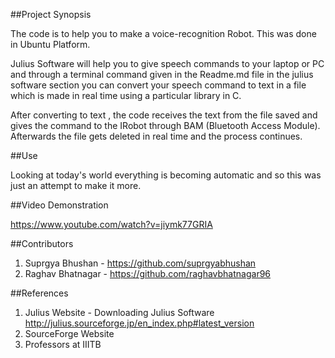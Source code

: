 ##Project Synopsis

The code is to help you to make a voice-recognition Robot. This was done in Ubuntu Platform.

Julius Software will help you to give speech commands to your laptop or PC and through a terminal command given in the Readme.md file in the julius software section you can convert your speech command to text in a file which is made in real time using a particular library in C.

After converting to text , the code receives the text from the file saved and gives the command to the IRobot through BAM (Bluetooth Access Module). Afterwards the file gets deleted in real time and the process continues.

##Use

Looking at today's world everything is becoming automatic and so this was just an attempt to make it more.

##Video Demonstration

https://www.youtube.com/watch?v=jiymk77GRIA

##Contributors

1. Suprgya Bhushan - https://github.com/suprgyabhushan
2. Raghav Bhatnagar - https://github.com/raghavbhatnagar96

##References

1. Julius Website - Downloading Julius Software http://julius.sourceforge.jp/en_index.php#latest_version
2. SourceForge Website
3. Professors at IIITB






